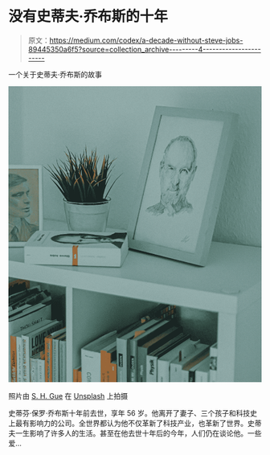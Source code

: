 # 没有史蒂夫·乔布斯的十年

> 原文：<https://medium.com/codex/a-decade-without-steve-jobs-89445350a6f5?source=collection_archive---------4----------------------->

一个关于史蒂夫·乔布斯的故事

![](img/7ac61d5a29435a782fa100a157b6cce9.png)

照片由 [S. H. Gue](https://unsplash.com/@sosogue) 在 [Unsplash](https://unsplash.com/photos/8PEr4R2yFJQ) 上拍摄

史蒂芬·保罗·乔布斯十年前去世，享年 56 岁。他离开了妻子、三个孩子和科技史上最有影响力的公司。全世界都认为他不仅革新了科技产业，也革新了世界。史蒂夫一生影响了许多人的生活。甚至在他去世十年后的今年，人们仍在谈论他。一些爱…